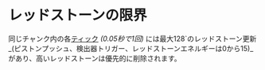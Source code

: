 # レッドストーンの限界
同じチャンク内の各[ティック](https://minecraft.fandom.com/ja/wiki/ティック) _(0.05秒で1回)_ には最大128`のレッドストーン更新 _(ピストンプッシュ、検出器トリガー、レッドストーンエネルギーは0から15)_があり、高いレッドストーンは優先的に削除されます。